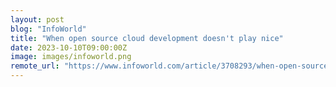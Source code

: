 ```yaml
---
layout: post
blog: "InfoWorld"
title: "When open source cloud development doesn't play nice"
date: 2023-10-10T09:00:00Z
image: images/infoworld.png
remote_url: "https://www.infoworld.com/article/3708293/when-open-source-cloud-development-doesnt-play-nice.html#tk.rss_applicationdevelopment"
---
```


